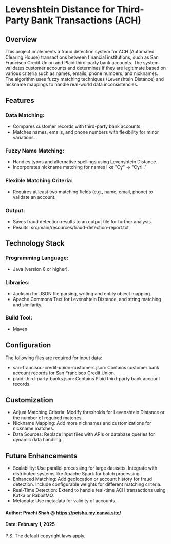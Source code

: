 # Levenshtein Distance for Third-Party Bank Transactions (ACH)

## Overview

This project implements a fraud detection system for ACH (Automated Clearing House) transactions between financial
institutions, such as San Francisco Credit Union and Plaid third-party bank accounts. The system validates customer
accounts and determines if they are legitimate based on various criteria such as names, emails, phone numbers, and
nicknames. The algorithm uses fuzzy matching techniques (Levenshtein Distance) and nickname mappings to handle
real-world data inconsistencies.

## Features

### Data Matching:

- Compares customer records with third-party bank accounts.
- Matches names, emails, and phone numbers with flexibility for minor variations.

### Fuzzy Name Matching:

- Handles typos and alternative spellings using Levenshtein Distance.
- Incorporates nickname matching for names like "Cy" → "Cyril."

### Flexible Matching Criteria:

- Requires at least two matching fields (e.g., name, email, phone) to validate an account.

### Output:

- Saves fraud detection results to an output file for further analysis.
- Results: src/main/resources/fraud-detection-report.txt

## Technology Stack

### Programming Language:

- Java (version 8 or higher).

### Libraries:

- Jackson for JSON file parsing, writing and entity object mapping.
- Apache Commons Text for Levenshtein Distance, and string matching and similarity.

### Build Tool:

- Maven

## Configuration

The following files are required for input data:

- san-francisco-credit-union-customers.json: Contains customer bank account records for San Francisco Credit Union.
- plaid-third-party-banks.json: Contains Plaid third-party bank account records.

## Customization

- Adjust Matching Criteria: Modify thresholds for Levenshtein Distance or the number of required matches.
- Nickname Mapping: Add more nicknames and customizations for nickname matches.
- Data Sources: Replace input files with APIs or database queries for dynamic data handling.

## Future Enhancements

- Scalability: Use parallel processing for large datasets. Integrate with distributed systems like Apache Spark for
  batch processing.
- Enhanced Matching: Add geolocation or account history for fraud detection. Include configurable weights for different
  matching criteria.
- Real-Time Detection: Extend to handle real-time ACH transactions using Kafka or RabbitMQ.
- Metadata: Use metadata for validity of accounts.

#### Author: Prachi Shah @ https://pcisha.my.canva.site/

#### Date: February 1, 2025

P.S. The default copyright laws apply.

